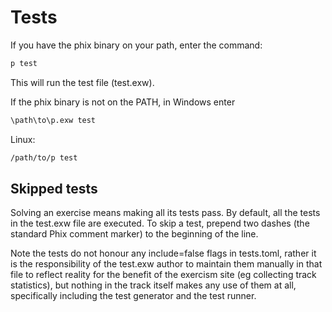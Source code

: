 # Tests

If you have the phix binary on your path, enter the command:

```bash
p test 
```
This will run the test file (test.exw).

If the phix binary is not on the PATH, in Windows enter

```cmd
\path\to\p.exw test
```

Linux:

```bash
/path/to/p test
```

## Skipped tests

Solving an exercise means making all its tests pass.
By default, all the tests in the test.exw file are executed.
To skip a test, prepend two dashes (the standard Phix comment marker) to the beginning of the line.

Note the tests do not honour any include=false flags in tests.toml, rather it is the responsibility
of the test.exw author to maintain them manually in that file to reflect reality for the benefit of
the exercism site (eg collecting track statistics), but nothing in the track itself makes any use
of them at all, specifically including the test generator and the test runner.
